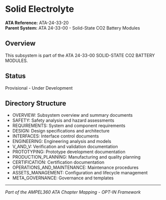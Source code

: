 # Solid Electrolyte

**ATA Reference:** ATA-24-33-20  
**Parent System:** ATA 24-33-00 - Solid-State CO2 Battery Modules

## Overview

This subsystem is part of the ATA 24-33-00 SOLID-STATE CO2 BATTERY MODULES.

## Status

Provisional - Under Development

## Directory Structure

- OVERVIEW: Subsystem overview and summary documents
- SAFETY: Safety analysis and hazard assessments
- REQUIREMENTS: System and component requirements
- DESIGN: Design specifications and architecture
- INTERFACES: Interface control documents
- ENGINEERING: Engineering analysis and models
- V_AND_V: Verification and validation documentation
- PROTOTYPING: Prototype development documentation
- PRODUCTION_PLANNING: Manufacturing and quality planning
- CERTIFICATION: Certification documentation
- OPERATIONS_AND_MAINTENANCE: Maintenance procedures
- ASSETS_MANAGEMENT: Configuration and lifecycle management
- META_GOVERNANCE: Governance and templates

---
*Part of the AMPEL360 ATA Chapter Mapping - OPT-IN Framework*
